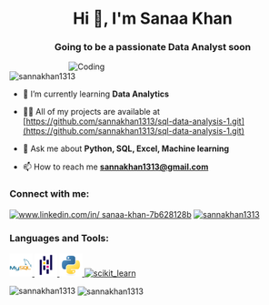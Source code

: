 <h1 align="center">Hi 👋, I'm Sanaa Khan</h1>
<h3 align="center">Going to be a passionate Data Analyst soon</h3>
<img align="right" alt="Coding" width="400" src="https://digitalcreativemind.com/wp-content/uploads/2021/06/Analytics_amp_Data_Science.gif">


<p align="left"> <img src="https://komarev.com/ghpvc/?username=sannakhan1313&label=Profile%20views&color=0e75b6&style=flat" alt="sannakhan1313" /> </p>

- 🌱 I’m currently learning **Data Analytics**

- 👨‍💻 All of my projects are available at [https://github.com/sannakhan1313/sql-data-analysis-1.git](https://github.com/sannakhan1313/sql-data-analysis-1.git)

- 💬 Ask me about **Python, SQL, Excel, Machine learning**

- 📫 How to reach me **sannakhan1313@gmail.com**

<h3 align="left">Connect with me:</h3>
<p align="left">
<a href="https://linkedin.com/in/www.linkedin.com/in/ sanaa-khan-7b628128b" target="blank"><img align="center" src="https://raw.githubusercontent.com/rahuldkjain/github-profile-readme-generator/master/src/images/icons/Social/linked-in-alt.svg" alt="www.linkedin.com/in/ sanaa-khan-7b628128b" height="30" width="40" /></a>
<a href="https://www.hackerrank.com/sannakhan1313" target="blank"><img align="center" src="https://raw.githubusercontent.com/rahuldkjain/github-profile-readme-generator/master/src/images/icons/Social/hackerrank.svg" alt="sannakhan1313" height="30" width="40" /></a>
</p>

<h3 align="left">Languages and Tools:</h3>
<p align="left"> <a href="https://www.mysql.com/" target="_blank" rel="noreferrer"> <img src="https://raw.githubusercontent.com/devicons/devicon/master/icons/mysql/mysql-original-wordmark.svg" alt="mysql" width="40" height="40"/> </a> <a href="https://pandas.pydata.org/" target="_blank" rel="noreferrer"> <img src="https://raw.githubusercontent.com/devicons/devicon/2ae2a900d2f041da66e950e4d48052658d850630/icons/pandas/pandas-original.svg" alt="pandas" width="40" height="40"/> </a> <a href="https://www.python.org" target="_blank" rel="noreferrer"> <img src="https://raw.githubusercontent.com/devicons/devicon/master/icons/python/python-original.svg" alt="python" width="40" height="40"/> </a> <a href="https://scikit-learn.org/" target="_blank" rel="noreferrer"> <img src="https://upload.wikimedia.org/wikipedia/commons/0/05/Scikit_learn_logo_small.svg" alt="scikit_learn" width="40" height="40"/> </a> </p>

<p><img align="left" src="https://github-readme-stats.vercel.app/api/top-langs?username=sannakhan1313&show_icons=true&locale=en&layout=compact" alt="sannakhan1313" /></p>

<p>&nbsp;<img align="center" src="https://github-readme-stats.vercel.app/api?username=sannakhan1313&show_icons=true&locale=en" alt="sannakhan1313" /></p>
